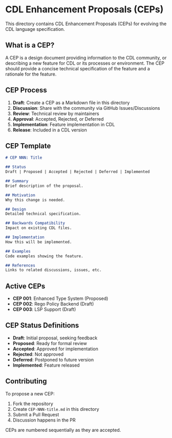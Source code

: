 # CDL Enhancement Proposals (CEPs)

This directory contains CDL Enhancement Proposals (CEPs) for evolving the CDL language specification.

## What is a CEP?

A CEP is a design document providing information to the CDL community, or describing a new feature for CDL or its processes or environment. The CEP should provide a concise technical specification of the feature and a rationale for the feature.

## CEP Process

1. **Draft**: Create a CEP as a Markdown file in this directory
2. **Discussion**: Share with the community via GitHub Issues/Discussions
3. **Review**: Technical review by maintainers
4. **Approval**: Accepted, Rejected, or Deferred
5. **Implementation**: Feature implementation in CDL
6. **Release**: Included in a CDL version

## CEP Template

```markdown
# CEP NNN: Title

## Status
Draft | Proposed | Accepted | Rejected | Deferred | Implemented

## Summary
Brief description of the proposal.

## Motivation
Why this change is needed.

## Design
Detailed technical specification.

## Backwards Compatibility
Impact on existing CDL files.

## Implementation
How this will be implemented.

## Examples
Code examples showing the feature.

## References
Links to related discussions, issues, etc.
```

## Active CEPs

- **CEP 001**: Enhanced Type System (Proposed)
- **CEP 002**: Rego Policy Backend (Draft)
- **CEP 003**: LSP Support (Draft)

## CEP Status Definitions

- **Draft**: Initial proposal, seeking feedback
- **Proposed**: Ready for formal review
- **Accepted**: Approved for implementation
- **Rejected**: Not approved
- **Deferred**: Postponed to future version
- **Implemented**: Feature released

## Contributing

To propose a new CEP:
1. Fork the repository
2. Create `CEP-NNN-title.md` in this directory
3. Submit a Pull Request
4. Discussion happens in the PR

CEPs are numbered sequentially as they are accepted.
